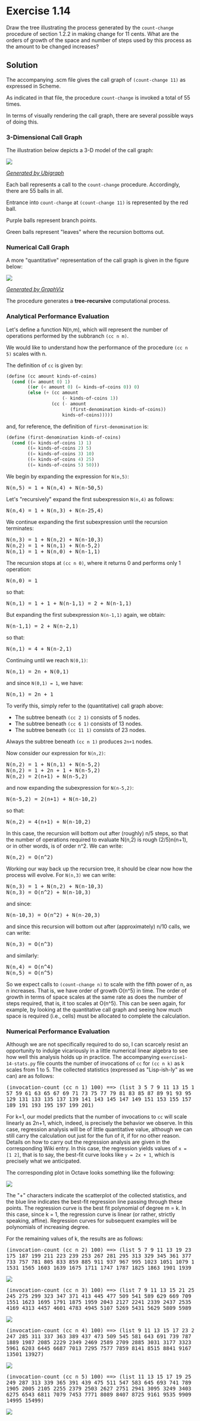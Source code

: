 Exercise 1.14
=============

Draw the tree illustrating the process generated by the `count-change` procedure of section 1.2.2 in making
change for 11 cents. What are the orders of growth of the space and number of steps used by this process as 
the amount to be changed increases?

Solution
-------- 

The accompanying .scm file gives the call graph of `(count-change 11)` as expressed in Scheme. 

As indicated in that file, the procedure `count-change` is invoked a total of 55 times.

In terms of visually rendering the call graph, there are several possible ways of doing this.

### 3-Dimensional Call Graph

The illustration below depicts a 3-D model of the call graph:

[![](http://farm7.static.flickr.com/6028/5915943634_3a5c363e50.jpg)](http://farm7.static.flickr.com/6028/5915943634_3a5c363e50.jpg)

[*Generated by Ubigraph*](http://ubietylab.net/ubigraph/)

Each ball represents a call to the `count-change` procedure. Accordingly, there are 55 balls in all.

Entrance into `count-change` at `(count-change 11)` is represented by the red ball.

Purple balls represent branch points.

Green balls represent "leaves" where the recursion bottoms out.

### Numerical Call Graph

A more "quantitative" representation of the call graph is given in the figure below:

[![](http://farm7.static.flickr.com/6007/5909620677_a7b954b3ed_b.jpg)](http://farm7.static.flickr.com/6007/5909620677_a7b954b3ed_b.jpg)

[*Generated by GraphViz*](http://www.graphviz.org/)

The procedure generates a <strong>tree-recursive</strong> computational process.

### Analytical Performance Evaluation

Let's define a function N(n,m), which will represent the number of operations performed by the subbranch `(cc n m)`. 

We would like to understand how the performance of the procedure `(cc n 5)` scales with n.

The definition of `cc` is given by:

```Scheme
(define (cc amount kinds-of-coins)
  (cond ((= amount 0) 1)
        ((or (< amount 0) (= kinds-of-coins 0)) 0)
        (else (+ (cc amount
                     (- kinds-of-coins 1))
                 (cc (- amount
                        (first-denomination kinds-of-coins)) 
                     kinds-of-coins)))))
```

and, for reference, the definition of `first-denomination` is:

```Scheme
(define (first-denomination kinds-of-coins)
  (cond ((= kinds-of-coins 1) 1)
        ((= kinds-of-coins 2) 5)
        ((= kinds-of-coins 3) 10)
        ((= kinds-of-coins 4) 25)
        ((= kinds-of-coins 5) 50)))
```

We begin by expanding the expression for `N(n,5)`:

<pre>
N(n,5) = 1 + N(n,4) + N(n-50,5)
</pre>

Let's "recursively" expand the first subexpression `N(n,4)` as follows:

<pre>
N(n,4) = 1 + N(n,3) + N(n-25,4)
</pre>

We continue expanding the first subexpression until the recursion terminates:

<pre>
N(n,3) = 1 + N(n,2) + N(n-10,3)
N(n,2) = 1 + N(n,1) + N(n-5,2)
N(n,1) = 1 + N(n,0) + N(n-1,1)
</pre>

The recursion stops at `(cc n 0)`, where it returns 0 and performs only 1 operation:

<pre>
N(n,0) = 1
</pre>

so that:

<pre>
N(n,1) = 1 + 1 + N(n-1,1) = 2 + N(n-1,1)
</pre>

But expanding the first subexpression `N(n-1,1)` again, we obtain:

<pre>
N(n-1,1) = 2 + N(n-2,1)
</pre>

so that:

<pre>
N(n,1) = 4 + N(n-2,1)
</pre>

Continuing until we reach `N(0,1)`:

<pre>
N(n,1) = 2n + N(0,1)
</pre>

and since `N(0,1) = 1`, we have:

<pre>
N(n,1) = 2n + 1
</pre>

To verify this, simply refer to the (quantitative) call graph above:

* The subtree beneath `(cc 2 1)` consists of 5 nodes. 
* The subtree beneath `(cc 6 1)` consists of 13 nodes.
* The subtree beneath `(cc 11 1)` consists of 23 nodes.

Always the subtree beneath `(cc n 1)` produces `2n+1` nodes. 

Now consider our expression for `N(n,2)`:

<pre>
N(n,2) = 1 + N(n,1) + N(n-5,2) 
N(n,2) = 1 + 2n + 1 + N(n-5,2) 
N(n,2) = 2(n+1) + N(n-5,2)
</pre>

and now expanding the subexpression for `N(n-5,2)`:

<pre>
N(n-5,2) = 2(n+1) + N(n-10,2)
</pre>

so that:

<pre>
N(n,2) = 4(n+1) + N(n-10,2)
</pre>

In this case, the recursion will bottom out after (roughly) n/5 steps, so that the number of operations required to evaluate N(n,2) is rough (2/5)n(n+1), or in other words, is of order n^2. We can write:

<pre>
N(n,2) = O(n^2)
</pre>

Working our way back up the recursion tree, it should be clear now how the process will evolve. For `N(n,3)` we can write:

<pre>
N(n,3) = 1 + N(n,2) + N(n-10,3)
N(n,3) = O(n^2) + N(n-10,3)
</pre>

and since:

<pre>
N(n-10,3) = O(n^2) + N(n-20,3)
</pre>

and since this recursion will bottom out after (approximately) n/10 calls, we can write:

<pre>
N(n,3) = O(n^3)
</pre>

and similarly:

<pre>
N(n,4) = O(n^4)
N(n,5) = O(n^5)
</pre>

So we expect calls to `(count-change n)` to scale with the fifth power of n, as n increases. That is, we have order of growth O(n^5) in time. The order of growth in terms of space scales at the same rate as does the number of steps required, that is, it too scales at O(n^5). This can be seen again, for example, by looking at the quantitative call graph and seeing how much space is required (i.e., cells) must be allocated to complete the calculation.


### Numerical Performance Evaluation

Although we are not specifically required to do so, I can scarcely resist an opportunity to indulge vicariously in a little numerical linear algebra to see how well this analysis holds up in practice. The accompanying `exercise1-14-stats.py` file counts the number of invocations of `cc` for `(cc n k)` as k scales from 1 to 5. The collected statistics (expressed as "Lisp-ish-ly" as we can) are as follows:

<pre>(invocation-count (cc n 1) 100) ==> (list 3 5 7 9 11 13 15 17 19 21 23 25 27 29 31 33 35 37 39 41 43 45 47 49 51 53 55 
57 59 61 63 65 67 69 71 73 75 77 79 81 83 85 87 89 91 93 95 97 99 101 103 105 107 109 111 113 115 117 119 121 123 125 127 
129 131 133 135 137 139 141 143 145 147 149 151 153 155 157 159 161 163 165 167 169 171 173 175 177 179 181 183 185 187 
189 191 193 195 197 199 201)
</pre>

For k=1, our model predicts that the number of invocations to `cc` will scale linearly as 2n+1, which, indeed, is precisely the behavior we observe. In this case, regression analysis will be of little quantitative value, although we can still carry the calculation out just for the fun of it, if for no other reason. Details on how to carry out the regression analysis are given in the corresponding Wiki entry. In this case, the regression yields values of `x = [1 2]`, that is to say, the best-fit curve looks like `y = 2x + 1`, which is precisely what we anticipated.

The corresponding plot in Octave looks something like the following:

[![](http://farm7.static.flickr.com/6148/5947047384_9d762b1a1a.jpg)](http://farm7.static.flickr.com/6148/5947047384_9d762b1a1a.jpg)

The "+" characters indicate the scatterplot of the collected statistics, and the blue line indicates the best-fit regression line passing through these points. The regression curve is the best fit polynomial of degree m = k. In this case, since k = 1, the regression curve is linear (or rather, strictly speaking, affine). Regression curves for subsequent examples will be polynomials of increasing degree.

For the remaining values of k, the results are as follows:

<pre>(invocation-count (cc n 2) 100) ==> (list 5 7 9 11 13 19 23 27 31 35 43 49 55 61 67 77 85 93 101 109 121 131 141 151 161 
175 187 199 211 223 239 253 267 281 295 313 329 345 361 377 397 415 433 451 469 491 511 531 551 571 595 617 639 661 683 709 
733 757 781 805 833 859 885 911 937 967 995 1023 1051 1079 1111 1141 1171 1201 1231 1265 1297 1329 1361 1393 1429 1463 1497 
1531 1565 1603 1639 1675 1711 1747 1787 1825 1863 1901 1939 1981 2021 2061 2101 2141)
</pre>

[![](http://farm7.static.flickr.com/6021/5947047422_10805b113d.jpg)](http://farm7.static.flickr.com/6021/5947047422_10805b113d.jpg)


<pre>(invocation-count (cc n 3) 100) ==> (list 7 9 11 13 15 21 25 29 33 37 51 59 67 75 83 99 111 123 135 147 173 191 209 227 
245 275 299 323 347 371 413 445 477 509 541 589 629 669 709 749 811 861 911 961 1011 1081 1141 1201 1261 1321 1407 1479 
1551 1623 1695 1791 1875 1959 2043 2127 2241 2339 2437 2535 2633 2759 2871 2983 3095 3207 3353 3481 3609 3737 3865 4025 
4169 4313 4457 4601 4783 4945 5107 5269 5431 5629 5809 5989 6169 6349 6571 6771 6971 7171 7371 7611 7831 8051 8271 8491)
</pre>


[![](http://farm7.static.flickr.com/6145/5946494323_16a9aeeba2.jpg)](http://farm7.static.flickr.com/6145/5946494323_16a9aeeba2.jpg)

<pre>(invocation-count (cc n 4) 100) ==> (list 9 11 13 15 17 23 27 31 35 39 53 61 69 77 85 101 113 125 137 149 175 193 211 229 
247 285 311 337 363 389 437 473 509 545 581 643 691 739 787 835 913 975 1037 1099 1161 1257 1335 1413 1491 1569 1693 1791 
1889 1987 2085 2229 2349 2469 2589 2709 2885 3031 3177 3323 3469 3673 3847 4021 4195 4369 4611 4817 5023 5229 5435 5719 
5961 6203 6445 6687 7013 7295 7577 7859 8141 8515 8841 9167 9493 9819 10245 10619 10993 11367 11741 12223 12649 13075 
13501 13927)
</pre>

[![](http://farm7.static.flickr.com/6005/5946494371_a35673c5e9.jpg)](http://farm7.static.flickr.com/6005/5946494371_a35673c5e9.jpg)

<pre>(invocation-count (cc n 5) 100) ==> (list 11 13 15 17 19 25 29 33 37 41 55 63 71 79 87 103 115 127 139 151 177 195 213 231 
249 287 313 339 365 391 439 475 511 547 583 645 693 741 789 837 915 977 1039 1101 1163 1259 1337 1415 1493 1571 1705 1805 
1905 2005 2105 2255 2379 2503 2627 2751 2941 3095 3249 3403 3557 3777 3963 4149 4335 4521 4789 5013 5237 5461 5685 6007 
6275 6543 6811 7079 7453 7771 8089 8407 8725 9161 9535 9909 10283 10657 11161 11597 12033 12469 12905 13483 13987 14491 
14995 15499)
</pre>

[![](http://farm7.static.flickr.com/6020/5947047566_aa7b6c50f0.jpg)](http://farm7.static.flickr.com/6020/5947047566_aa7b6c50f0.jpg)
